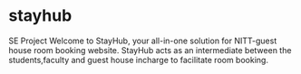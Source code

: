 # stayhub
 SE Project
Welcome to StayHub, your all-in-one solution for NITT-guest house room booking website.
StayHub acts as an intermediate between the students,faculty and guest house incharge to facilitate room booking.
